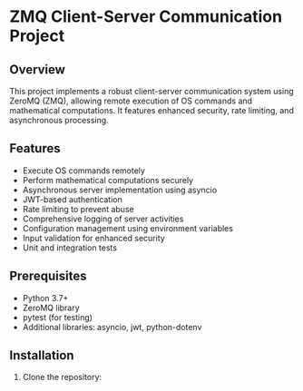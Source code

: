 # ZMQ Client-Server Communication Project

## Overview
This project implements a robust client-server communication system using ZeroMQ (ZMQ), allowing remote execution of OS commands and mathematical computations. It features enhanced security, rate limiting, and asynchronous processing.

## Features
- Execute OS commands remotely
- Perform mathematical computations securely
- Asynchronous server implementation using asyncio
- JWT-based authentication
- Rate limiting to prevent abuse
- Comprehensive logging of server activities
- Configuration management using environment variables
- Input validation for enhanced security
- Unit and integration tests

## Prerequisites
- Python 3.7+
- ZeroMQ library
- pytest (for testing)
- Additional libraries: asyncio, jwt, python-dotenv

## Installation
1. Clone the repository:

